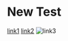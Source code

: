 # New Test

[link1](https://something.com)
[link2](some-thing.html)
![link3](image.png)















